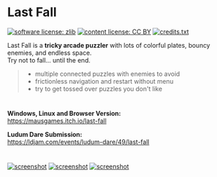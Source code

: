 # Last Fall

[![software license: zlib](material/readme/badge_license_software.svg)](LICENSE.txt)
[![content license: CC BY](material/readme/badge_license_content.svg)](https://creativecommons.org/licenses/by/4.0/)
[![credits.txt](material/readme/badge_credits.svg)](executable/data/credits.txt)

Last Fall is a **tricky arcade puzzler** with lots of colorful plates, bouncy enemies, and endless space.  
Try not to fall… until the end.

> - multiple connected puzzles with enemies to avoid
> - frictionless navigation and restart without menu
> - try to get tossed over puzzles you don't like

#

**Windows, Linux and Browser Version:**  
<https://mausgames.itch.io/last-fall>

**Ludum Dare Submission:**  
<https://ldjam.com/events/ludum-dare/49/last-fall>

#

[![screenshot](material/screenshots/laf_screen_001t.jpg)](material/screenshots/laf_screen_001.jpg?raw=true)
[![screenshot](material/screenshots/laf_screen_002t.jpg)](material/screenshots/laf_screen_002.jpg?raw=true)
[![screenshot](material/screenshots/laf_screen_003t.jpg)](material/screenshots/laf_screen_003.jpg?raw=true)
